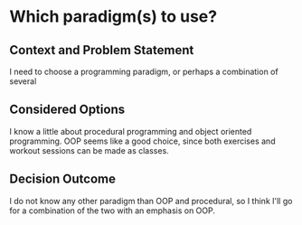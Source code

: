 # Which paradigm(s) to use?

## Context and Problem Statement

I need to choose a programming paradigm, or perhaps a combination of several

## Considered Options

I know a little about procedural programming and object oriented programming.
OOP seems like a good choice, since both exercises and workout sessions can be made as
classes.

## Decision Outcome

I do not know any other paradigm than OOP and procedural, so I think I'll go for
a combination of the two with an emphasis on OOP.
